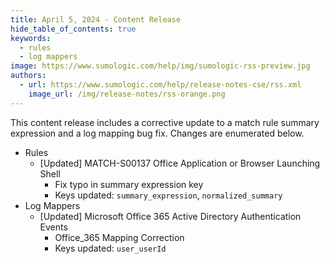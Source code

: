 ```yaml
---
title: April 5, 2024 - Content Release
hide_table_of_contents: true
keywords:
  - rules
  - log mappers
image: https://www.sumologic.com/help/img/sumologic-rss-preview.jpg
authors:
  - url: https://www.sumologic.com/help/release-notes-cse/rss.xml
    image_url: /img/release-notes/rss-orange.png
---
```


This content release includes a corrective update to a match rule summary expression and a log mapping bug fix. Changes are enumerated below.

* Rules
     * [Updated] MATCH-S00137 Office Application or Browser Launching Shell
        * Fix typo in summary expression key
        * Keys updated: `summary_expression`, `normalized_summary`
* Log Mappers
     * [Updated] Microsoft Office 365 Active Directory Authentication Events
        * Office_365 Mapping Correction
        * Keys updated: `user_userId`
